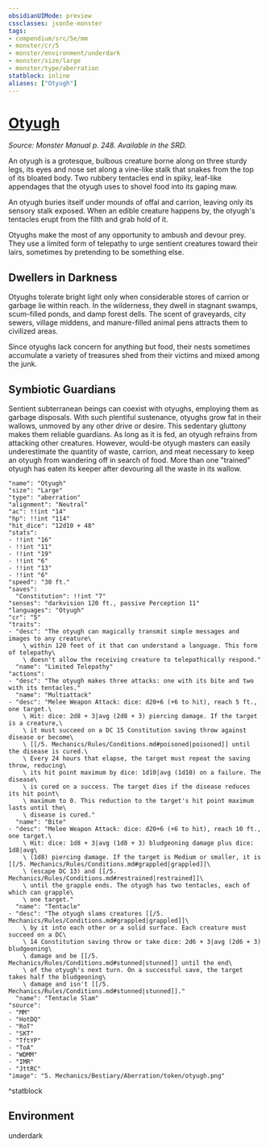 ```yaml
---
obsidianUIMode: preview
cssclasses: json5e-monster
tags:
- compendium/src/5e/mm
- monster/cr/5
- monster/environment/underdark
- monster/size/large
- monster/type/aberration
statblock: inline
aliases: ["Otyugh"]
---
```

# [Otyugh](compendium\bestiary\aberration/otyugh.md)
*Source: Monster Manual p. 248. Available in the SRD.*  

An otyugh is a grotesque, bulbous creature borne along on three sturdy legs, its eyes and nose set along a vine-like stalk that snakes from the top of its bloated body. Two rubbery tentacles end in spiky, leaf-like appendages that the otyugh uses to shovel food into its gaping maw.

An otyugh buries itself under mounds of offal and carrion, leaving only its sensory stalk exposed. When an edible creature happens by, the otyugh's tentacles erupt from the filth and grab hold of it.

Otyughs make the most of any opportunity to ambush and devour prey. They use a limited form of telepathy to urge sentient creatures toward their lairs, sometimes by pretending to be something else.

## Dwellers in Darkness

Otyughs tolerate bright light only when considerable stores of carrion or garbage lie within reach. In the wilderness, they dwell in stagnant swamps, scum-filled ponds, and damp forest dells. The scent of graveyards, city sewers, village middens, and manure-filled animal pens attracts them to civilized areas.

Since otyughs lack concern for anything but food, their nests sometimes accumulate a variety of treasures shed from their victims and mixed among the junk.

## Symbiotic Guardians

Sentient subterranean beings can coexist with otyughs, employing them as garbage disposals. With such plentiful sustenance, otyughs grow fat in their wallows, unmoved by any other drive or desire. This sedentary gluttony makes them reliable guardians. As long as it is fed, an otyugh refrains from attacking other creatures. However, would-be otyugh masters can easily underestimate the quantity of waste, carrion, and meat necessary to keep an otyugh from wandering off in search of food. More than one "trained" otyugh has eaten its keeper after devouring all the waste in its wallow.

```statblock
"name": "Otyugh"
"size": "Large"
"type": "aberration"
"alignment": "Neutral"
"ac": !!int "14"
"hp": !!int "114"
"hit_dice": "12d10 + 48"
"stats":
- !!int "16"
- !!int "11"
- !!int "19"
- !!int "6"
- !!int "13"
- !!int "6"
"speed": "30 ft."
"saves":
  "Constitution": !!int "7"
"senses": "darkvision 120 ft., passive Perception 11"
"languages": "Otyugh"
"cr": "5"
"traits":
- "desc": "The otyugh can magically transmit simple messages and images to any creature\
    \ within 120 feet of it that can understand a language. This form of telepathy\
    \ doesn't allow the receiving creature to telepathically respond."
  "name": "Limited Telepathy"
"actions":
- "desc": "The otyugh makes three attacks: one with its bite and two with its tentacles."
  "name": "Multiattack"
- "desc": "Melee Weapon Attack: dice: d20+6 (+6 to hit), reach 5 ft., one target.\
    \ Hit: dice: 2d8 + 3|avg (2d8 + 3) piercing damage. If the target is a creature,\
    \ it must succeed on a DC 15 Constitution saving throw against disease or become\
    \ [[/5. Mechanics/Rules/Conditions.md#poisoned|poisoned]] until the disease is cured.\
    \ Every 24 hours that elapse, the target must repeat the saving throw, reducing\
    \ its hit point maximum by dice: 1d10|avg (1d10) on a failure. The disease\
    \ is cured on a success. The target dies if the disease reduces its hit point\
    \ maximum to 0. This reduction to the target's hit point maximum lasts until the\
    \ disease is cured."
  "name": "Bite"
- "desc": "Melee Weapon Attack: dice: d20+6 (+6 to hit), reach 10 ft., one target.\
    \ Hit: dice: 1d8 + 3|avg (1d8 + 3) bludgeoning damage plus dice: 1d8|avg\
    \ (1d8) piercing damage. If the target is Medium or smaller, it is [[/5. Mechanics/Rules/Conditions.md#grappled|grappled]]\
    \ (escape DC 13) and [[/5. Mechanics/Rules/Conditions.md#restrained|restrained]]\
    \ until the grapple ends. The otyugh has two tentacles, each of which can grapple\
    \ one target."
  "name": "Tentacle"
- "desc": "The otyugh slams creatures [[/5. Mechanics/Rules/Conditions.md#grappled|grappled]]\
    \ by it into each other or a solid surface. Each creature must succeed on a DC\
    \ 14 Constitution saving throw or take dice: 2d6 + 3|avg (2d6 + 3) bludgeoning\
    \ damage and be [[/5. Mechanics/Rules/Conditions.md#stunned|stunned]] until the end\
    \ of the otyugh's next turn. On a successful save, the target takes half the bludgeoning\
    \ damage and isn't [[/5. Mechanics/Rules/Conditions.md#stunned|stunned]]."
  "name": "Tentacle Slam"
"source":
- "MM"
- "HotDQ"
- "RoT"
- "SKT"
- "TftYP"
- "ToA"
- "WDMM"
- "IMR"
- "JttRC"
"image": "5. Mechanics/Bestiary/Aberration/token/otyugh.png"
```
^statblock

## Environment

underdark